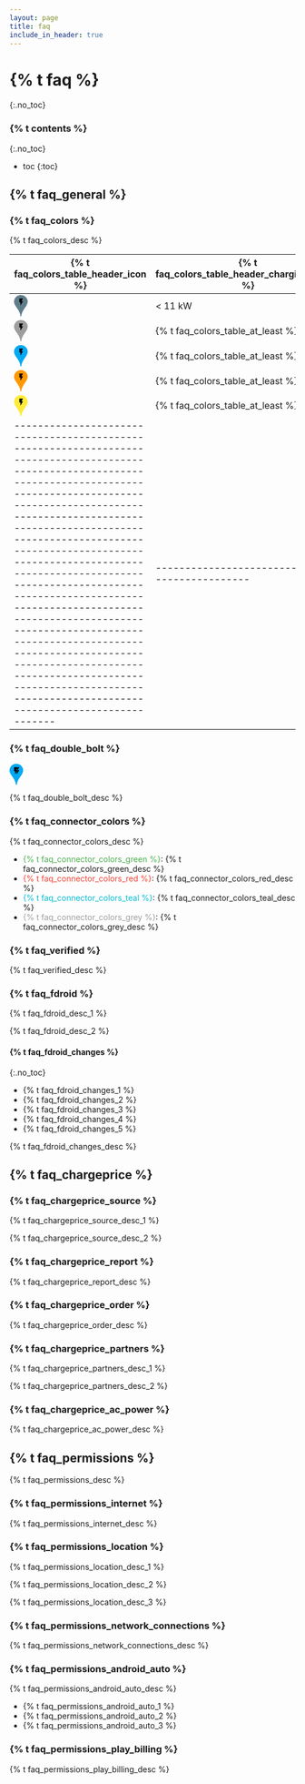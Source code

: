 ```yaml
---
layout: page
title: faq
include_in_header: true
---
```


# {% t faq %}
{:.no_toc}

### {% t contents %}
{:.no_toc}

* toc
{:toc}

## {% t faq_general %}

### {% t faq_colors %}

{% t faq_colors_desc %}

| {% t faq_colors_table_header_icon %}                                                                                                                                                                                                                                                                                                                                                                                                                                                                                                                                                                | {% t faq_colors_table_header_charging_power %}  |
|-----------------------------------------------------------------------------------------------------------------------------------------------------------------------------------------------------------------------------------------------------------------------------------------------------------------------------------------------------------------------------------------------------------------------------------------------------------------------------------------------------------------------------------------------------------------------------------------------------|-------------------------------------------------|
| <svg width="24" version="1.1" xmlns="http://www.w3.org/2000/svg" viewBox="0 0 233.8 368.4"><path class="st0" fill="#607d8b" d="M109.8,0h13.6c33.9,1.9,67.1,18.5,87.7,45.8c13.5,17.2,21,38.6,22.7,60.3v8.1c-0.8,42.1-27.7,76.6-51,109.4 c-26.2,37-50.4,77.3-57.1,122.9c-1.8,7.7,0.4,18.5-8.9,22c-2.2-1.7-4.7-3.1-6.2-5.4c-2.7-25.5-9.1-50.7-20-73.9 c-12.3-27.1-29.5-51.6-47-75.6C33,199,23,184.2,14.7,168.3c-13-23.8-17.9-51.9-12.5-78.6c4.4-21.1,15.4-40.6,30.6-55.7 C53.3,14,81.1,1.8,109.8,0z" /><path class="st3" d="M90.9,57.3v68.2h18.6v55.8l43.4-74.4h-24.8l24.8-49.6H90.9z" /></svg><br/>   | < 11 kW                                         |
| <svg width="24" version="1.1" xmlns="http://www.w3.org/2000/svg" viewBox="0 0 233.8 368.4"><path class="st0" fill="#9e9e9e" d="M109.8,0h13.6c33.9,1.9,67.1,18.5,87.7,45.8c13.5,17.2,21,38.6,22.7,60.3v8.1c-0.8,42.1-27.7,76.6-51,109.4 c-26.2,37-50.4,77.3-57.1,122.9c-1.8,7.7,0.4,18.5-8.9,22c-2.2-1.7-4.7-3.1-6.2-5.4c-2.7-25.5-9.1-50.7-20-73.9 c-12.3-27.1-29.5-51.6-47-75.6C33,199,23,184.2,14.7,168.3c-13-23.8-17.9-51.9-12.5-78.6c4.4-21.1,15.4-40.6,30.6-55.7 C53.3,14,81.1,1.8,109.8,0z" /><path class="st3" d="M90.9,57.3v68.2h18.6v55.8l43.4-74.4h-24.8l24.8-49.6H90.9z" /></svg><br/>   | {% t faq_colors_table_at_least %} 11 kW         |
| <svg width="24" version="1.1" xmlns="http://www.w3.org/2000/svg" viewBox="0 0 233.8 368.4"><path class="st0" fill="#03a9f4" d="M109.8,0h13.6c33.9,1.9,67.1,18.5,87.7,45.8c13.5,17.2,21,38.6,22.7,60.3v8.1c-0.8,42.1-27.7,76.6-51,109.4 c-26.2,37-50.4,77.3-57.1,122.9c-1.8,7.7,0.4,18.5-8.9,22c-2.2-1.7-4.7-3.1-6.2-5.4c-2.7-25.5-9.1-50.7-20-73.9 c-12.3-27.1-29.5-51.6-47-75.6C33,199,23,184.2,14.7,168.3c-13-23.8-17.9-51.9-12.5-78.6c4.4-21.1,15.4-40.6,30.6-55.7 C53.3,14,81.1,1.8,109.8,0z" /><path class="st3" d="M90.9,57.3v68.2h18.6v55.8l43.4-74.4h-24.8l24.8-49.6H90.9z" /></svg><br/>   | {% t faq_colors_table_at_least %} 20 kW         |
| <svg width="24" version="1.1" xmlns="http://www.w3.org/2000/svg" viewBox="0 0 233.8 368.4"><path class="st0" fill="#ff9800" d="M109.8,0h13.6c33.9,1.9,67.1,18.5,87.7,45.8c13.5,17.2,21,38.6,22.7,60.3v8.1c-0.8,42.1-27.7,76.6-51,109.4 c-26.2,37-50.4,77.3-57.1,122.9c-1.8,7.7,0.4,18.5-8.9,22c-2.2-1.7-4.7-3.1-6.2-5.4c-2.7-25.5-9.1-50.7-20-73.9 c-12.3-27.1-29.5-51.6-47-75.6C33,199,23,184.2,14.7,168.3c-13-23.8-17.9-51.9-12.5-78.6c4.4-21.1,15.4-40.6,30.6-55.7 C53.3,14,81.1,1.8,109.8,0z" /><path class="st3" d="M90.9,57.3v68.2h18.6v55.8l43.4-74.4h-24.8l24.8-49.6H90.9z" /></svg><br/>   | {% t faq_colors_table_at_least %} 43 kW         |
| <svg width="24" version="1.1" xmlns="http://www.w3.org/2000/svg" viewBox="0 0 233.8 368.4"><path class="st0" fill="#ffeb3b" d="M109.8,0h13.6c33.9,1.9,67.1,18.5,87.7,45.8c13.5,17.2,21,38.6,22.7,60.3v8.1c-0.8,42.1-27.7,76.6-51,109.4 c-26.2,37-50.4,77.3-57.1,122.9c-1.8,7.7,0.4,18.5-8.9,22c-2.2-1.7-4.7-3.1-6.2-5.4c-2.7-25.5-9.1-50.7-20-73.9 c-12.3-27.1-29.5-51.6-47-75.6C33,199,23,184.2,14.7,168.3c-13-23.8-17.9-51.9-12.5-78.6c4.4-21.1,15.4-40.6,30.6-55.7 C53.3,14,81.1,1.8,109.8,0z" /><path class="st3" d="M90.9,57.3v68.2h18.6v55.8l43.4-74.4h-24.8l24.8-49.6H90.9z" /></svg><br/>   | {% t faq_colors_table_at_least %} 100 kW        |
| --------------------------------------------------------------------------------------------------------------------------------------------------------------------------------------------------------------------------------------------------------------------------------------------------------------------------------------------------------------------------------------------------------------------------------------------------------------------------------------------------------------------------------------------------------------------------------------------------- | ----------------------------------------------- |

### {% t faq_double_bolt %}

<svg width="24" viewBox="0 0 233.8 368.4"><path class="st0" fill="#03a9f4" d="M109.8,0h13.6c33.9,1.9,67.1,18.5,87.7,45.8c13.5,17.2,21,38.6,22.7,60.3v8.1c-0.8,42.1-27.7,76.6-51,109.4 c-26.2,37-50.4,77.3-57.1,122.9c-1.8,7.7,0.4,18.5-8.9,22c-2.2-1.7-4.7-3.1-6.2-5.4c-2.7-25.5-9.1-50.7-20-73.9 c-12.3-27.1-29.5-51.6-47-75.6C33,199,23,184.2,14.7,168.3c-13-23.8-17.9-51.9-12.5-78.6C6.6,68.6,17.6,49.1,32.8,34 C53.3,14,81.1,1.8,109.8,0z" /><polygon class="st1" points="143.2,109.4 123.5,143.2 123.5,181.3 166.9,106.9 144.7,106.9 	" /><path class="st1" d="M122.2,101.9h16.7h5.7l22.3-44.6c0,0-10.2,0-22.4,0l-1.1,2.2L122.2,101.9z" /><path class="st2" d="M138.9,57.3c-9.7,0-19.8,0-26.4,0c-2.5,0-5.1,0-7.6,0c-8.2,0-16.1,0-21.4,0c-4.1,0-6.6,0-6.6,0v68.2h18.6v55.8 l43.4-74.4h-24.8L138.9,57.3z" /></svg>

{% t faq_double_bolt_desc %}

### {% t faq_connector_colors %}

{% t faq_connector_colors_desc %}

- <span style="color:#4caf50">{% t faq_connector_colors_green %}</span>: {% t faq_connector_colors_green_desc %}
- <span style="color:#f44336">{% t faq_connector_colors_red %}</span>: {% t faq_connector_colors_red_desc %}
- <span style="color:#00bcd4">{% t faq_connector_colors_teal %}</span>: {% t faq_connector_colors_teal_desc %}
- <span style="color:#9e9e9e">{% t faq_connector_colors_grey %}</span>: {% t faq_connector_colors_grey_desc %}

### {% t faq_verified %}

{% t faq_verified_desc %}

### {% t faq_fdroid %}

{% t faq_fdroid_desc_1 %}

{% t faq_fdroid_desc_2 %}

#### {% t faq_fdroid_changes %}
{:.no_toc}

- {% t faq_fdroid_changes_1 %}
- {% t faq_fdroid_changes_2 %}
- {% t faq_fdroid_changes_3 %}
- {% t faq_fdroid_changes_4 %}
- {% t faq_fdroid_changes_5 %}

{% t faq_fdroid_changes_desc %}

## {% t faq_chargeprice %}

### {% t faq_chargeprice_source %}
{% t faq_chargeprice_source_desc_1 %}

{% t faq_chargeprice_source_desc_2 %}

### {% t faq_chargeprice_report %}
{% t faq_chargeprice_report_desc %}

### {% t faq_chargeprice_order %}
{% t faq_chargeprice_order_desc %}

### {% t faq_chargeprice_partners %}
{% t faq_chargeprice_partners_desc_1 %}

{% t faq_chargeprice_partners_desc_2 %}

### {% t faq_chargeprice_ac_power %}
{% t faq_chargeprice_ac_power_desc %}

## {% t faq_permissions %}
{% t faq_permissions_desc %}

### {% t faq_permissions_internet %}
{% t faq_permissions_internet_desc %}

### {% t faq_permissions_location %}
{% t faq_permissions_location_desc_1 %}

{% t faq_permissions_location_desc_2 %}

{% t faq_permissions_location_desc_3 %}

### {% t faq_permissions_network_connections %}
{% t faq_permissions_network_connections_desc %}

### {% t faq_permissions_android_auto %}
{% t faq_permissions_android_auto_desc %}
- {% t faq_permissions_android_auto_1 %}
- {% t faq_permissions_android_auto_2 %}
- {% t faq_permissions_android_auto_3 %}

### {% t faq_permissions_play_billing %}
{% t faq_permissions_play_billing_desc %}